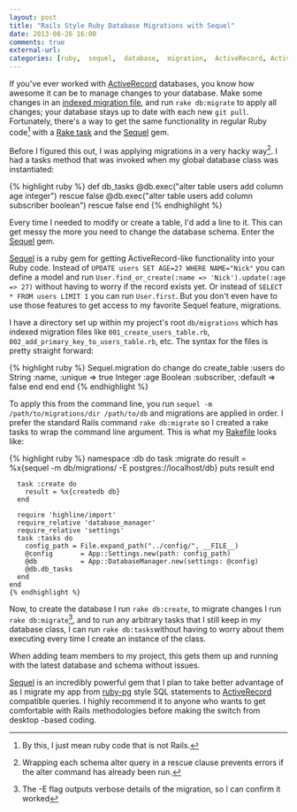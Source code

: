 ```yaml
---
layout: post
title: "Rails Style Ruby Database Migrations with Sequel"
date: 2013-08-26 16:00
comments: true
external-url:
categories: [ruby,  sequel,  database,  migration,  ActiveRecord, ActiveModel, gem, rake]
---
```


If you've ever worked with [ActiveRecord][6274-001] databases, you know how awesome it can be to manage changes to your database. Make some changes in an [indexed migration file][6274-002], and run `rake db:migrate` to apply all changes; your database stays up to date with each new `git pull`.  Fortunately, there's a way to get the same functionality in regular Ruby code[^regular ruby] with a [Rake task][6274-003] and the [Sequel][6274-004] gem.


Before I figured this out, I was applying migrations in a very hacky way[^task-method]. I had a tasks method that was invoked when my global database class was instantiated:

{% highlight ruby %}
    def db_tasks
        @db.exec("alter table users add column age integer") rescue false
        @db.exec("alter table users add column subscriber boolean") rescue false
    end
    {% endhighlight %}

Every time I needed to modify or create a table, I'd add a line to it. This can get messy the more you need to change the database schema. Enter the [Sequel][6274-004] gem.

[Sequel][6274-004] is a ruby gem for getting ActiveRecord-like functionality into your Ruby code. Instead of `UPDATE users SET AGE=27 WHERE NAME="Nick"` you can define a model and run `User.find_or_create(:name => 'Nick').update(:age => 27)` without having to worry if the record exists yet. Or instead of `SELECT * FROM users LIMIT 1` you can run `User.first`. But you don't even have to use those features to get access to my favorite Sequel feature, migrations.

I have a directory set up within my project's root `db/migrations` which has indexed migration files like `001_create_users_table.rb`, `002_add_primary_key_to_users_table.rb`, etc. The syntax for the files is pretty straight forward:

{% highlight ruby %}
    Sequel.migration do
      change do
        create_table :users do
          String :name, :unique => true
          Integer :age
          Boolean :subscriber, :default => false
        end
      end
    end
    {% endhighlight %}

To apply this from the command line, you run `sequel -m /path/to/migrations/dir /path/to/db` and migrations are applied in order. I prefer the standard Rails command `rake db:migrate` so I created a rake tasks to wrap the command line argument.  This is what my [Rakefile][6274-005] looks like:

{% highlight ruby %}
    namespace :db do
      task :migrate do
        result = %x{sequel -m db/migrations/ -E postgres://localhost/db}
        puts result
      end

      task :create do
        result = %x{createdb db}
      end

      require 'highline/import'
      require_relative 'database_manager'
      require_relative 'settings'
      task :tasks do
        config_path = File.expand_path("../config/", __FILE__)
        @config       = App::Settings.new(path: config_path)
        @db           = App::DatabaseManager.new(settings: @config)
        @db.db_tasks
      end
    end
    {% endhighlight %}

Now, to create the database I run `rake db:create`,  to migrate changes I run `rake db:migrate`[^1], and to run any arbitrary tasks that I still keep in my database class, I can run `rake db:tasks`without having to worry about them executing every time I create an instance of the class.

When adding team members to my project, this gets them up and running with the latest database and schema without issues.

[Sequel][6274-004] is an incredibly powerful gem that I plan to take better advantage of as I migrate my app from [ruby-pg][6274-006] style SQL statements to  [ActiveRecord][6274-001] compatible queries. I highly recommend it to anyone who wants to get comfortable with Rails methodologies before making the switch from desktop -based coding.


[6274-001]: http://api.rubyonrails.org/classes/ActiveRecord/Base.html "ActiveRecord::Base - Rails Framework Documentation - Ruby on Rails"
[6274-002]: http://support.sas.com/documentation/cdl/en/proc/65145/HTML/default/n0iian7jzm0rrjn1xtgtqxi1zqc0.htm "Migrating a Data File with Audit Trails, Generations, Indexes, or ..."
[6274-003]: http://railscasts.com/episodes/66-custom-rake-tasks "#66 Custom Rake Tasks - RailsCasts"
[6274-004]: https://github.com/jeremyevans/sequel "jeremyevans/sequel · GitHub"
[6274-005]: http://rake.rubyforge.org/doc/rakefile_rdoc.html "rakefile - Rake -- Ruby Make"
[6274-006]: https://github.com/ged/ruby-pg "ged/ruby-pg · GitHub"


[^1]: The -E flag outputs verbose details of the migration, so I can confirm it worked

[^task-method]: Wrapping each schema alter query in a rescue clause prevents errors if the alter command has already been run.

[^regular ruby]: By this, I just mean ruby code that is not Rails.
